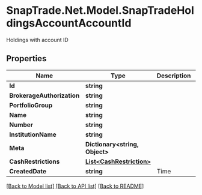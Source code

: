 # SnapTrade.Net.Model.SnapTradeHoldingsAccountAccountId
Holdings with account ID

## Properties

Name | Type | Description | Notes
------------ | ------------- | ------------- | -------------
**Id** | **string** |  | [optional] 
**BrokerageAuthorization** | **string** |  | [optional] 
**PortfolioGroup** | **string** |  | [optional] 
**Name** | **string** |  | [optional] 
**Number** | **string** |  | [optional] 
**InstitutionName** | **string** |  | [optional] 
**Meta** | **Dictionary&lt;string, Object&gt;** |  | [optional] 
**CashRestrictions** | [**List&lt;CashRestriction&gt;**](CashRestriction.md) |  | [optional] 
**CreatedDate** | **string** | Time | [optional] 

[[Back to Model list]](../README.md#documentation-for-models) [[Back to API list]](../README.md#documentation-for-api-endpoints) [[Back to README]](../README.md)

